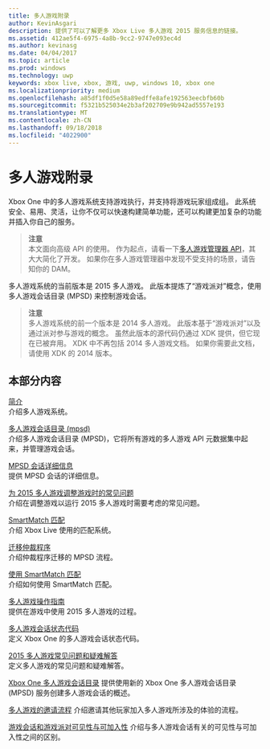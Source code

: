 ```yaml
---
title: 多人游戏附录
author: KevinAsgari
description: 提供了可以了解更多 Xbox Live 多人游戏 2015 服务信息的链接。
ms.assetid: 412ae5f4-6975-4a8b-9cc2-9747e093ec4d
ms.author: kevinasg
ms.date: 04/04/2017
ms.topic: article
ms.prod: windows
ms.technology: uwp
keywords: xbox live, xbox, 游戏, uwp, windows 10, xbox one
ms.localizationpriority: medium
ms.openlocfilehash: a85df1f0d5e58a89edffe8afe192563eecbfb60b
ms.sourcegitcommit: f5321b525034e2b3af202709e9b942ad5557e193
ms.translationtype: MT
ms.contentlocale: zh-CN
ms.lasthandoff: 09/18/2018
ms.locfileid: "4022900"
---
```

# <a name="multiplayer-appendix"></a>多人游戏附录

Xbox One 中的多人游戏系统支持游戏执行，并支持将游戏玩家组成组。 此系统安全、易用、灵活，让你不仅可以快速构建简单功能，还可以构建更加复杂的功能并插入你自己的服务。

> **注意**  
本文面向高级 API 的使用。  作为起点，请看一下[多人游戏管理器 API](../multiplayer-manager.md)，其大大简化了开发。  如果你在多人游戏管理器中发现不受支持的场景，请告知你的 DAM。

多人游戏系统的当前版本是 2015 多人游戏。 此版本提炼了“游戏派对”概念，使用多人游戏会话目录 (MPSD) 来控制游戏会话。

> **注意**  
多人游戏系统的前一个版本是 2014 多人游戏。 此版本基于“游戏派对”以及通过派对参与游戏的概念。 虽然此版本的源代码仍通过 XDK 提供，但它现在已被弃用。 XDK 中不再包括 2014 多人游戏文档。 如果你需要此文档，请使用 XDK 的 2014 版本。


## <a name="in-this-section"></a>本部分内容

[简介](introduction-to-the-multiplayer-system.md)  
介绍多人游戏系统。

[多人游戏会话目录 (mpsd)](multiplayer-session-directory.md)  
介绍多人游戏会话目录 (MPSD)，它将所有游戏的多人游戏 API 元数据集中起来，并管理游戏会话。

[MPSD 会话详细信息](mpsd-session-details.md)  
提供 MPSD 会话的详细信息。

[为 2015 多人游戏调整游戏时的常见问题](common-issues-when-adapting-multiplayer.md)  
介绍在调整游戏以运行 2015 多人游戏时需要考虑的常见问题。

[SmartMatch 匹配](smartmatch-matchmaking.md)  
介绍 Xbox Live 使用的匹配系统。

[迁移仲裁程序](migrating-an-arbiter.md)  
介绍仲裁程序迁移的 MPSD 流程。

[使用 SmartMatch 匹配](using-smartmatch-matchmaking.md)  
介绍如何使用 SmartMatch 匹配。

[多人游戏操作指南](multiplayer-how-tos.md)  
提供在游戏中使用 2015 多人游戏的过程。

[多人游戏会话状态代码](multiplayer-session-status-codes.md)  
定义 Xbox One 的多人游戏会话状态代码。

[2015 多人游戏常见问题和疑难解答](multiplayer-2015-faq.md)  
定义多人游戏的常见问题和疑难解答。

[Xbox One 多人游戏会话目录](xbox-one-multiplayer-session-directory.md) 提供使用新的 Xbox One 多人游戏会话目录 (MPSD) 服务创建多人游戏会话的概述。

[多人游戏的邀请流程](flows-for-multiplayer-game-invites.md) 介绍邀请其他玩家加入多人游戏所涉及的体验的流程。

[游戏会话和游戏派对可见性与可加入性](game-session-and-game-party-visibility-and-joinability.md) 介绍与多人游戏会话有关的可见性与可加入性之间的区别。
